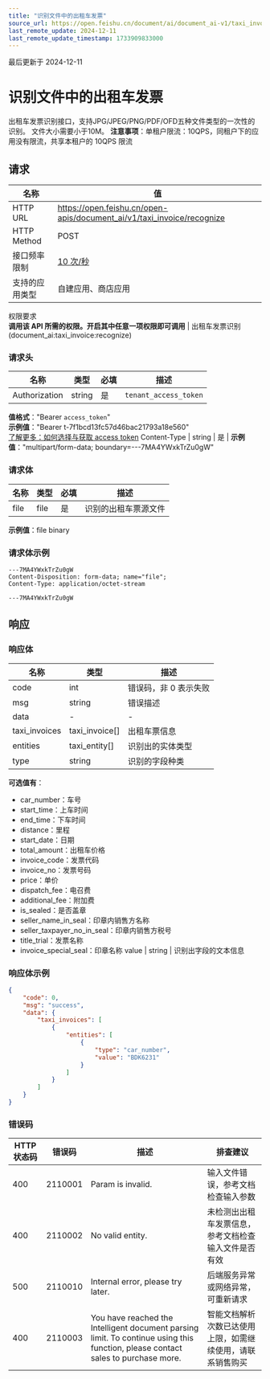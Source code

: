 ```yaml
---
title: "识别文件中的出租车发票"
source_url: https://open.feishu.cn/document/ai/document_ai-v1/taxi_invoice/recognize
last_remote_update: 2024-12-11
last_remote_update_timestamp: 1733909833000
---
```

最后更新于 2024-12-11

# 识别文件中的出租车发票

出租车发票识别接口，支持JPG/JPEG/PNG/PDF/OFD五种文件类型的一次性的识别。
文件大小需要小于10M。
**注意事项**：单租户限流：10QPS，同租户下的应用没有限流，共享本租户的 10QPS 限流

## 请求
名称 | 值
---|---
HTTP URL | https://open.feishu.cn/open-apis/document_ai/v1/taxi_invoice/recognize
HTTP Method | POST
接口频率限制 | [10 次/秒](https://open.feishu.cn/document/ukTMukTMukTM/uUzN04SN3QjL1cDN)
支持的应用类型 | 自建应用、商店应用
权限要求  
            **调用该 API 所需的权限。开启其中任意一项权限即可调用** | 出租车发票识别(document_ai:taxi_invoice:recognize)

### 请求头

名称 | 类型 | 必填 | 描述
--- | --- | --- | ---
Authorization | string | 是 | `tenant_access_token`  
**值格式**："Bearer `access_token`"  
**示例值**："Bearer t-7f1bcd13fc57d46bac21793a18e560"  
[了解更多：如何选择与获取 access token](https://open.feishu.cn/document/uAjLw4CM/ugTN1YjL4UTN24CO1UjN/trouble-shooting/how-to-choose-which-type-of-token-to-use)
Content-Type | string | 是 | **示例值**："multipart/form-data; boundary=---7MA4YWxkTrZu0gW"

### 请求体

名称 | 类型 | 必填 | 描述
--- | --- | --- | ---
file | file | 是 | 识别的出租车票源文件  
**示例值**：file binary

### 请求体示例

```HTTP
---7MA4YWxkTrZu0gW
Content-Disposition: form-data; name="file";
Content-Type: application/octet-stream

---7MA4YWxkTrZu0gW
```

## 响应

### 响应体

名称 | 类型 | 描述
--- | --- | ---
code | int | 错误码，非 0 表示失败
msg | string | 错误描述
data | \- | \-
taxi_invoices | taxi_invoice\[\] | 出租车票信息
entities | taxi_entity\[\] | 识别出的实体类型
type | string | 识别的字段种类  
**可选值有**：  
- car_number：车号  
- start_time：上车时间  
- end_time：下车时间  
- distance：里程  
- start_date：日期  
- total_amount：出租车价格  
- invoice_code：发票代码  
- invoice_no：发票号码  
- price：单价  
- dispatch_fee：电召费  
- additional_fee：附加费  
- is_sealed：是否盖章  
- seller_name_in_seal：印章内销售方名称  
- seller_taxpayer_no_in_seal：印章内销售方税号  
- title_trial：发票名称  
- invoice_special_seal：印章名称
value | string | 识别出字段的文本信息

### 响应体示例
```json
{
    "code": 0,
    "msg": "success",
    "data": {
        "taxi_invoices": [
            {
                "entities": [
                    {
                        "type": "car_number",
                        "value": "BDK6231"
                    }
                ]
            }
        ]
    }
}
```

### 错误码

HTTP状态码 | 错误码 | 描述 | 排查建议
--- | --- | --- | ---
400 | 2110001 | Param is invalid. | 输入文件错误，参考文档检查输入参数
400 | 2110002 | No valid entity. | 未检测出出租车发票信息，参考文档检查输入文件是否有效
500 | 2110010 | Internal error, please try later. | 后端服务异常或网络异常，可重新请求
400 | 2110003 | You have reached the Intelligent document parsing limit. To continue using this function, please contact sales to purchase more. | 智能文档解析次数已达使用上限，如需继续使用，请联系销售购买

